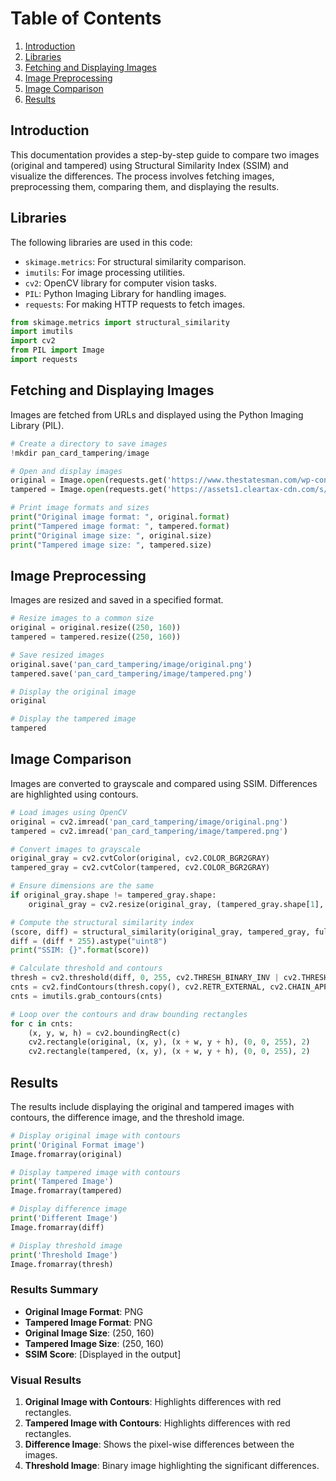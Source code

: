 # Table of Contents
1. [Introduction](#introduction)
2. [Libraries](#libraries)
3. [Fetching and Displaying Images](#fetching-and-displaying-images)
4. [Image Preprocessing](#image-preprocessing)
5. [Image Comparison](#image-comparison)
6. [Results](#results)

## Introduction
This documentation provides a step-by-step guide to compare two images (original and tampered) using Structural Similarity Index (SSIM) and visualize the differences. The process involves fetching images, preprocessing them, comparing them, and displaying the results.

## Libraries
The following libraries are used in this code:
- `skimage.metrics`: For structural similarity comparison.
- `imutils`: For image processing utilities.
- `cv2`: OpenCV library for computer vision tasks.
- `PIL`: Python Imaging Library for handling images.
- `requests`: For making HTTP requests to fetch images.

```python
from skimage.metrics import structural_similarity
import imutils
import cv2
from PIL import Image
import requests
```

## Fetching and Displaying Images
Images are fetched from URLs and displayed using the Python Imaging Library (PIL).

```python
# Create a directory to save images
!mkdir pan_card_tampering/image

# Open and display images
original = Image.open(requests.get('https://www.thestatesman.com/wp-content/uploads/2019/07/pan-card.jpg', stream=True).raw)
tampered = Image.open(requests.get('https://assets1.cleartax-cdn.com/s/img/20170526124335/Pan4.png', stream=True).raw)

# Print image formats and sizes
print("Original image format: ", original.format)
print("Tampered image format: ", tampered.format)
print("Original image size: ", original.size)
print("Tampered image size: ", tampered.size)
```

## Image Preprocessing
Images are resized and saved in a specified format.

```python
# Resize images to a common size
original = original.resize((250, 160))
tampered = tampered.resize((250, 160))

# Save resized images
original.save('pan_card_tampering/image/original.png')
tampered.save('pan_card_tampering/image/tampered.png')

# Display the original image
original

# Display the tampered image
tampered
```

## Image Comparison
Images are converted to grayscale and compared using SSIM. Differences are highlighted using contours.

```python
# Load images using OpenCV
original = cv2.imread('pan_card_tampering/image/original.png')
tampered = cv2.imread('pan_card_tampering/image/tampered.png')

# Convert images to grayscale
original_gray = cv2.cvtColor(original, cv2.COLOR_BGR2GRAY)
tampered_gray = cv2.cvtColor(tampered, cv2.COLOR_BGR2GRAY)

# Ensure dimensions are the same
if original_gray.shape != tampered_gray.shape:
    original_gray = cv2.resize(original_gray, (tampered_gray.shape[1], tampered_gray.shape[0]))

# Compute the structural similarity index
(score, diff) = structural_similarity(original_gray, tampered_gray, full=True)
diff = (diff * 255).astype("uint8")
print("SSIM: {}".format(score))

# Calculate threshold and contours
thresh = cv2.threshold(diff, 0, 255, cv2.THRESH_BINARY_INV | cv2.THRESH_OTSU)[1]
cnts = cv2.findContours(thresh.copy(), cv2.RETR_EXTERNAL, cv2.CHAIN_APPROX_SIMPLE)
cnts = imutils.grab_contours(cnts)

# Loop over the contours and draw bounding rectangles
for c in cnts:
    (x, y, w, h) = cv2.boundingRect(c)
    cv2.rectangle(original, (x, y), (x + w, y + h), (0, 0, 255), 2)
    cv2.rectangle(tampered, (x, y), (x + w, y + h), (0, 0, 255), 2)
```

## Results
The results include displaying the original and tampered images with contours, the difference image, and the threshold image.

```python
# Display original image with contours
print('Original Format image')
Image.fromarray(original)

# Display tampered image with contours
print('Tampered Image')
Image.fromarray(tampered)

# Display difference image
print('Different Image')
Image.fromarray(diff)

# Display threshold image
print('Threshold Image')
Image.fromarray(thresh)
```

### Results Summary
- **Original Image Format**: PNG
- **Tampered Image Format**: PNG
- **Original Image Size**: (250, 160)
- **Tampered Image Size**: (250, 160)
- **SSIM Score**: [Displayed in the output]

### Visual Results
1. **Original Image with Contours**: Highlights differences with red rectangles.
2. **Tampered Image with Contours**: Highlights differences with red rectangles.
3. **Difference Image**: Shows the pixel-wise differences between the images.
4. **Threshold Image**: Binary image highlighting the significant differences.
